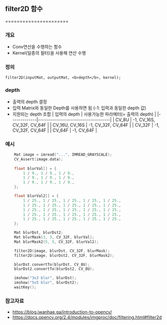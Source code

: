 ## filter2D 함수
======================
### 개요
* Conv연산을 수행하는 함수
* Kernel(일종의 필터)을 사용해 연산 수행

### 정의
`filter2D(inputMat, outputMat, <b>depth</b>, kernel);`

### depth
* 출력의 depth 결정
* 입력 Matrix와 동일한 Depth를 사용하면 됨 (-1: 입력과 동일한 depth 값)
* 지원되는 depth 조합
| 입력의 depth | 사용가능한 파라메터(= 출력의 depth) |
|-------------|------------------------------------|
| CV_8U | -1, CV_16S, CV_32F, CV_64F |
| CV_16U, CV_16S | -1, CV_32F, CV_64F |
| CV_32F | -1, CV_32F, CV_64F |
| CV_64F | -1, CV_64F |
 
### 예시
```cpp
    Mat image = imread("...", IMREAD_GRAYSCALE);
    CV_Assert(image.data);
    
	float blurVal[] = {
		1 / 9., 1 / 9., 1 / 9.,
		1 / 9., 1 / 9., 1 / 9.,
		1 / 9., 1 / 9., 1 / 9.,
	};

	float blurVal2[] = {
		1 / 25., 1 / 25., 1 / 25., 1 / 25., 1 / 25.,
		1 / 25., 1 / 25., 1 / 25., 1 / 25., 1 / 25.,
		1 / 25., 1 / 25., 1 / 25., 1 / 25., 1 / 25.,
		1 / 25., 1 / 25., 1 / 25., 1 / 25., 1 / 25.,
		1 / 25., 1 / 25., 1 / 25., 1 / 25., 1 / 25.,
	};

	Mat blurDst, blurDst2;
	Mat blurMask(3, 3, CV_32F, blurVal);
	Mat blurMask2(5, 5, CV_32F, blurVal2);

	filter2D(image, blurDst, CV_32F, blurMask);
	filter2D(image, blurDst2, CV_32F, blurMask2);

	blurDst.convertTo(blurDst, CV_8U);
	blurDst2.convertTo(blurDst2, CV_8U);

	imshow("3x3 blur", blurDst);
	imshow("5x5 blur", blurDst2);
	waitKey();
```

### 참고자료
* https://blog.iwanhae.ga/introduction-to-opencv/
* https://docs.opencv.org/2.4/modules/imgproc/doc/filtering.html#filter2d